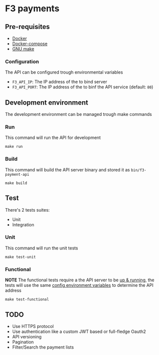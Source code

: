 # F3 payments

## Pre-requisites
- [Docker](https://docs.docker.com/install/#releases)
- [Docker-compose](https://docs.docker.com/compose/install/)
- [GNU make](https://www.gnu.org/software/make/)

### Configuration
The API can be configured trough environmental variables
- `F3_API_IP`: The IP address of the to bind server
- `F3_API_PORT`: The IP address of the to binf the API service (default: `80`)

## Development environment
The development environment can be managed trough make commands

### Run
This command will run the API for development
```
make run
```
### Build
This command will build the API server binary and stored it as `bin/f3-payment-api`
```
make build
```

## Test
There's 2 tests suites:
- Unit
- Integration

### Unit 
This command will run the unit tests
```
make test-unit
```

### Functional 
**NOTE** The functional tests require a the API server to be [up & running](#run), the tests will use the same [config environment variables](#configuration) to determine the API address
```
make test-functional
```

## TODO
- Use HTTPS protocol
- Use authentication like a custom JWT based or full-fledge Oauth2
- API versioning
- Pagination
- Filter/Search the payment lists